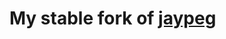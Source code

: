 # My stable fork of [jaypeg](https://dwrodri.gitlab.io/jaypeg-improving-my-go-programming-skills-by-building-an-image-host/)
